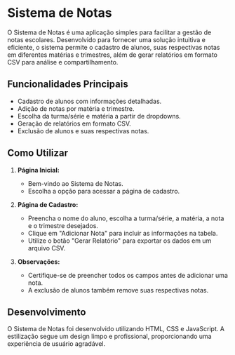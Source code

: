 # Sistema de Notas

O Sistema de Notas é uma aplicação simples para facilitar a gestão de notas escolares. Desenvolvido para fornecer uma solução intuitiva e eficiente, o sistema permite o cadastro de alunos, suas respectivas notas em diferentes matérias e trimestres, além de gerar relatórios em formato CSV para análise e compartilhamento.

## Funcionalidades Principais

- Cadastro de alunos com informações detalhadas.
- Adição de notas por matéria e trimestre.
- Escolha da turma/série e matéria a partir de dropdowns.
- Geração de relatórios em formato CSV.
- Exclusão de alunos e suas respectivas notas.

## Como Utilizar

1. **Página Inicial:**
   - Bem-vindo ao Sistema de Notas.
   - Escolha a opção para acessar a página de cadastro.

2. **Página de Cadastro:**
   - Preencha o nome do aluno, escolha a turma/série, a matéria, a nota e o trimestre desejados.
   - Clique em "Adicionar Nota" para incluir as informações na tabela.
   - Utilize o botão "Gerar Relatório" para exportar os dados em um arquivo CSV.

3. **Observações:**
   - Certifique-se de preencher todos os campos antes de adicionar uma nota.
   - A exclusão de alunos também remove suas respectivas notas.

## Desenvolvimento

O Sistema de Notas foi desenvolvido utilizando HTML, CSS e JavaScript. A estilização segue um design limpo e profissional, proporcionando uma experiência de usuário agradável.
